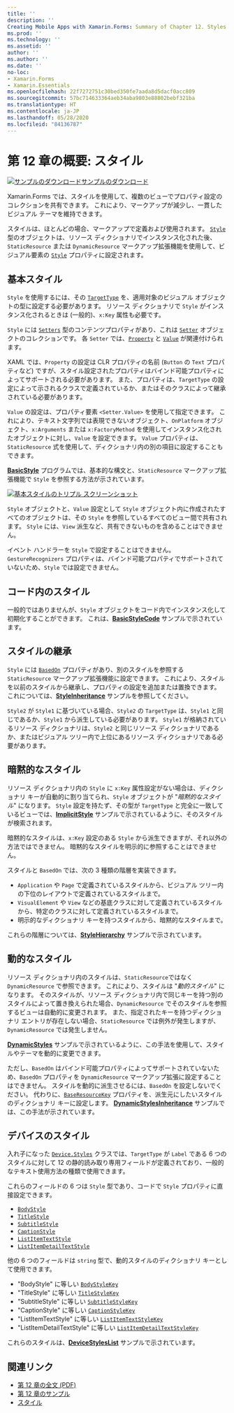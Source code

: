 ```yaml
---
title: ''
description: ''
Creating Mobile Apps with Xamarin.Forms: Summary of Chapter 12. Styles''
ms.prod: ''
ms.technology: ''
ms.assetid: ''
author: ''
ms.author: ''
ms.date: ''
no-loc:
- Xamarin.Forms
- Xamarin.Essentials
ms.openlocfilehash: 22f7272751c30bed350fe7aada8d5dacf0acc809
ms.sourcegitcommit: 57bc714633364aeb34aba9803e88802bebf321ba
ms.translationtype: HT
ms.contentlocale: ja-JP
ms.lasthandoff: 05/28/2020
ms.locfileid: "84136787"
---
```

# <a name="summary-of-chapter-12-styles"></a>第 12 章の概要: スタイル

[![サンプルのダウンロード](~/media/shared/download.png)サンプルのダウンロード](https://github.com/xamarin/xamarin-forms-book-samples/tree/master/Chapter12)

Xamarin.Forms では、スタイルを使用して、複数のビューでプロパティ設定のコレクションを共有できます。 これにより、マークアップが減少し、一貫したビジュアル テーマを維持できます。

スタイルは、ほとんどの場合、マークアップで定義および使用されます。 [`Style`](xref:Xamarin.Forms.Style) 型のオブジェクトは、リソース ディクショナリでインスタンス化された後、`StaticResource` または `DynamicResource` マークアップ拡張機能を使用して、ビジュアル要素の [`Style`](xref:Xamarin.Forms.NavigableElement.Style) プロパティに設定されます。

## <a name="the-basic-style"></a>基本スタイル

`Style` を使用するには、その [`TargetType`](xref:Xamarin.Forms.Style.TargetType) を、適用対象のビジュアル オブジェクトの型に設定する必要があります。 リソース ディクショナリで `Style` がインスタンス化されるときは (一般的)、`x:Key` 属性も必要です。

`Style` には [`Setters`](xref:Xamarin.Forms.Style.Setters) 型のコンテンツプロパティがあり、これは [`Setter`](xref:Xamarin.Forms.Setter) オブジェクトのコレクションです。 各 `Setter` では、[`Property`](xref:Xamarin.Forms.Setter.Property) と [`Value`](xref:Xamarin.Forms.Setter.Value) が関連付けられます。

XAML では、`Property` の設定は CLR プロパティの名前 (`Button` の `Text` プロパティなど) ですが、スタイル設定されたプロパティはバインド可能プロパティによってサポートされる必要があります。 また、プロパティは、`TargetType` の設定によって示されるクラスで定義されているか、またはそのクラスによって継承されている必要があります。

`Value` の設定は、プロパティ要素 `<Setter.Value>` を使用して指定できます。 これにより、テキスト文字列では表現できないオブジェクト、`OnPlatform` オブジェクト、`x:Arguments` または `x:FactoryMethod` を使用してインスタンス化されたオブジェクトに対し、`Value` を設定できます。 `Value` プロパティは、`StaticResource` 式を使用して、ディクショナリ内の別の項目に設定することもできます。

[**BasicStyle**](https://github.com/xamarin/xamarin-forms-book-samples/tree/master/Chapter12/BasicStyle) プログラムでは、基本的な構文と、`StaticResource` マークアップ拡張機能で `Style` を参照する方法が示されています。

[![基本スタイルのトリプル スクリーンショット](images/ch12fg01-small.png "基本スタイル")](images/ch12fg01-large.png#lightbox "基本スタイル")

`Style` オブジェクトと、`Value` 設定として `Style` オブジェクト内に作成されたすべてのオブジェクトは、その `Style` を参照しているすべてのビュー間で共有されます。 `Style` には、`View` 派生など、共有できないものを含めることはできません。

イベント ハンドラーを `Style` で設定することはできません。 `GestureRecognizers` プロパティは、バインド可能プロパティでサポートされていないため、`Style` では設定できません。

## <a name="styles-in-code"></a>コード内のスタイル

一般的ではありませんが、`Style` オブジェクトをコード内でインスタンス化して初期化することができます。 これは、[**BasicStyleCode**](https://github.com/xamarin/xamarin-forms-book-samples/tree/master/Chapter12/BasicStyleCode) サンプルで示されています。

## <a name="style-inheritance"></a>スタイルの継承

`Style` には [`BasedOn`](xref:Xamarin.Forms.Style.BasedOn) プロパティがあり、別のスタイルを参照する `StaticResource` マークアップ拡張機能に設定できます。 これにより、スタイルを以前のスタイルから継承し、プロパティの設定を追加または置換できます。 これについては、[**StyleInheritance**](https://github.com/xamarin/xamarin-forms-book-samples/tree/master/Chapter12/StyleInheritance) サンプルを参照してください。

`Style2` が `Style1` に基づいている場合、`Style2` の `TargetType` は、`Style1` と同じであるか、`Style1` から派生している必要があります。 `Style1` が格納されているリソース ディクショナリは、`Style2` と同じリソース ディクショナリであるか、またはビジュアル ツリー内で上位にあるリソース ディクショナリである必要があります。

## <a name="implicit-styles"></a>暗黙的なスタイル

リソース ディクショナリ内の `Style` に `x:Key` 属性設定がない場合は、ディクショナリ キーが自動的に割り当てられ、`Style` オブジェクトが "*暗黙的なスタイル*" になります。 `Style` 設定を持たず、その型が `TargetType` と完全に一致しているビューでは、[**ImplicitStyle**](https://github.com/xamarin/xamarin-forms-book-samples/tree/master/Chapter12/ImplicitStyle) サンプルで示されているように、そのスタイルが検索されます。

暗黙的なスタイルは、`x:Key` 設定のある `Style` から派生できますが、それ以外の方法ではできません。 暗黙的なスタイルを明示的に参照することはできません。

スタイルと `BasedOn` では、次の 3 種類の階層を実装できます。

- `Application` や `Page` で定義されているスタイルから、ビジュアル ツリー内の下位のレイアウトで定義されているスタイルまで。
- `VisualElement` や `View` などの基底クラスに対して定義されているスタイルから、特定のクラスに対して定義されているスタイルまで。
- 明示的なディクショナリ キーを持つスタイルから、暗黙的なスタイルまで。

これらの階層については、[**StyleHierarchy**](https://github.com/xamarin/xamarin-forms-book-samples/tree/master/Chapter12/StyleHierarchy) サンプルで示されています。

## <a name="dynamic-styles"></a>動的なスタイル

リソース ディクショナリ内のスタイルは、`StaticResource`ではなく `DynamicResource` で参照できます。 これにより、スタイルは "*動的スタイル*" になります。 そのスタイルが、リソース ディクショナリ内で同じキーを持つ別のスタイルによって置き換えられた場合、`DynamicResource` でそのスタイルを参照するビューは自動的に変更されます。 また、指定されたキーを持つディクショナリ エントリが存在しない場合、`StaticResource` では例外が発生しますが、`DynamicResource` では発生しません。

[**DynamicStyles**](https://github.com/xamarin/xamarin-forms-book-samples/tree/master/Chapter12/DynamicStyles) サンプルで示されているように、この手法を使用して、スタイルやテーマを動的に変更できます。

ただし、`BasedOn` はバインド可能プロパティによってサポートされていないため、`BasedOn` プロパティを `DynamicResource` マークアップ拡張に設定することはできません。 スタイルを動的に派生させるには、`BasedOn` を設定しないでください。 代わりに、[`BaseResourceKey`](xref:Xamarin.Forms.Style.BaseResourceKey) プロパティを、派生元にしたいスタイルのディクショナリ キーに設定します。 [**DynamicStylesInheritance**](https://github.com/xamarin/xamarin-forms-book-samples/tree/master/Chapter12/DynaStylesInh) サンプルでは、この手法が示されています。

## <a name="device-styles"></a>デバイスのスタイル

入れ子になった [`Device.Styles`](xref:Xamarin.Forms.Device.Styles) クラスでは、`TargetType` が `Label` である 6 つのスタイルに対して 12 の静的読み取り専用フィールドが定義されており、一般的なテキスト使用方法の種類で使用できます。

これらのフィールドの 6 つは `Style` 型であり、コードで `Style` プロパティに直接設定できます。

- [`BodyStyle`](xref:Xamarin.Forms.Device.Styles.BodyStyle)
- [`TitleStyle`](xref:Xamarin.Forms.Device.Styles.TitleStyle)
- [`SubtitleStyle`](xref:Xamarin.Forms.Device.Styles.SubtitleStyle)
- [`CaptionStyle`](xref:Xamarin.Forms.Device.Styles.CaptionStyle)
- [`ListItemTextStyle`](xref:Xamarin.Forms.Device.Styles.ListItemTextStyle)
- [`ListItemDetailTextStyle`](xref:Xamarin.Forms.Device.Styles.ListItemDetailTextStyle)

他の 6 つのフィールドは `string` 型で、動的スタイルのディクショナリ キーとして使用できます。

- "BodyStyle" に等しい [`BodyStyleKey`](xref:Xamarin.Forms.Device.Styles.BodyStyleKey)
- "TitleStyle" に等しい [`TitleStyleKey`](xref:Xamarin.Forms.Device.Styles.TitleStyleKey)
- "SubtitleStyle" に等しい [`SubtitleStyleKey`](xref:Xamarin.Forms.Device.Styles.SubtitleStyleKey)
- "CaptionStyle" に等しい [`CaptionStyleKey`](xref:Xamarin.Forms.Device.Styles.CaptionStyleKey)
- "ListItemTextStyle" に等しい [`ListItemTextStyleKey`](xref:Xamarin.Forms.Device.Styles.ListItemTextStyleKey)
- "ListItemDetailTextStyle" に等しい [`ListItemDetailTextStyleKey`](xref:Xamarin.Forms.Device.Styles.ListItemDetailTextStyleKey)

これらのスタイルは、[**DeviceStylesList**](https://github.com/xamarin/xamarin-forms-book-samples/tree/master/Chapter12/DeviceStylesList) サンプルで示されています。

## <a name="related-links"></a>関連リンク

- [第 12 章の全文 (PDF)](https://download.xamarin.com/developer/xamarin-forms-book/XamarinFormsBook-Ch12-Apr2016.pdf)
- [第 12 章のサンプル](https://github.com/xamarin/xamarin-forms-book-samples/tree/master/Chapter12)
- [スタイル](~/xamarin-forms/user-interface/styles/index.md)

